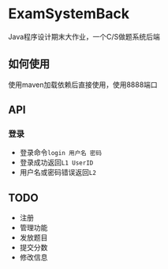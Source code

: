 # ExamSystemBack
Java程序设计期末大作业，一个C/S做题系统后端
## 如何使用
使用maven加载依赖后直接使用，使用8888端口
## API
### 登录
* 登录命令`login 用户名 密码`
* 登录成功返回`L1 UserID`
* 用户名或密码错误返回`L2`
## TODO
* 注册
* 管理功能
* 发放题目
* 提交分数
* 修改信息
